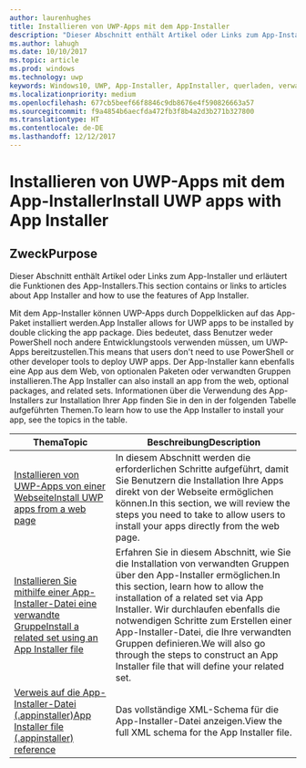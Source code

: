 ```yaml
---
author: laurenhughes
title: Installieren von UWP-Apps mit dem App-Installer
description: "Dieser Abschnitt enthält Artikel oder Links zum App-Installer und erläutert die Funktionen des App-Installers."
ms.author: lahugh
ms.date: 10/10/2017
ms.topic: article
ms.prod: windows
ms.technology: uwp
keywords: Windows10, UWP, App-Installer, AppInstaller, querladen, verwandte Gruppe, optionale Pakete
ms.localizationpriority: medium
ms.openlocfilehash: 677cb5beef66f8846c9db8676e4f590826663a57
ms.sourcegitcommit: f9a4854b6aecfda472fb3f8b4a2d3b271b327800
ms.translationtype: HT
ms.contentlocale: de-DE
ms.lasthandoff: 12/12/2017
---
```

# <a name="install-uwp-apps-with-app-installer"></a><span data-ttu-id="8ee6d-104">Installieren von UWP-Apps mit dem App-Installer</span><span class="sxs-lookup"><span data-stu-id="8ee6d-104">Install UWP apps with App Installer</span></span>

## <a name="purpose"></a><span data-ttu-id="8ee6d-105">Zweck</span><span class="sxs-lookup"><span data-stu-id="8ee6d-105">Purpose</span></span>
<span data-ttu-id="8ee6d-106">Dieser Abschnitt enthält Artikel oder Links zum App-Installer und erläutert die Funktionen des App-Installers.</span><span class="sxs-lookup"><span data-stu-id="8ee6d-106">This section contains or links to articles about App Installer and how to use the features of App Installer.</span></span> 

<span data-ttu-id="8ee6d-107">Mit dem App-Installer können UWP-Apps durch Doppelklicken auf das App-Paket installiert werden.</span><span class="sxs-lookup"><span data-stu-id="8ee6d-107">App Installer allows for UWP apps to be installed by double clicking the app package.</span></span> <span data-ttu-id="8ee6d-108">Dies bedeutet, dass Benutzer weder PowerShell noch andere Entwicklungstools verwenden müssen, um UWP-Apps bereitzustellen.</span><span class="sxs-lookup"><span data-stu-id="8ee6d-108">This means that users don't need to use PowerShell or other developer tools to deploy UWP apps.</span></span> <span data-ttu-id="8ee6d-109">Der App-Installer kann ebenfalls eine App aus dem Web, von optionalen Paketen oder verwandten Gruppen installieren.</span><span class="sxs-lookup"><span data-stu-id="8ee6d-109">The App Installer can also install an app from the web, optional packages, and related sets.</span></span> <span data-ttu-id="8ee6d-110">Informationen über die Verwendung des App-Installers zur Installation Ihrer App finden Sie in den in der folgenden Tabelle aufgeführten Themen.</span><span class="sxs-lookup"><span data-stu-id="8ee6d-110">To learn how to use the App Installer to install your app, see the topics in the table.</span></span>

| <span data-ttu-id="8ee6d-111">Thema</span><span class="sxs-lookup"><span data-stu-id="8ee6d-111">Topic</span></span> | <span data-ttu-id="8ee6d-112">Beschreibung</span><span class="sxs-lookup"><span data-stu-id="8ee6d-112">Description</span></span> |
|-------|-------------|
| [<span data-ttu-id="8ee6d-113">Installieren von UWP-Apps von einer Webseite</span><span class="sxs-lookup"><span data-stu-id="8ee6d-113">Install UWP apps from a web page</span></span>](installing-UWP-apps-web.md) | <span data-ttu-id="8ee6d-114">In diesem Abschnitt werden die erforderlichen Schritte aufgeführt, damit Sie Benutzern die Installation Ihre Apps direkt von der Webseite ermöglichen können.</span><span class="sxs-lookup"><span data-stu-id="8ee6d-114">In this section, we will review the steps you need to take to allow users to install your apps directly from the web page.</span></span> |
| [<span data-ttu-id="8ee6d-115">Installieren Sie mithilfe einer App-Installer-Datei eine verwandte Gruppe</span><span class="sxs-lookup"><span data-stu-id="8ee6d-115">Install a related set using an App Installer file</span></span>](install-related-set.md) | <span data-ttu-id="8ee6d-116">Erfahren Sie in diesem Abschnitt, wie Sie die Installation von verwandten Gruppen über den App-Installer ermöglichen.</span><span class="sxs-lookup"><span data-stu-id="8ee6d-116">In this section, learn how to allow the installation of a related set via App Installer.</span></span> <span data-ttu-id="8ee6d-117">Wir durchlaufen ebenfalls die notwendigen Schritte zum Erstellen einer App-Installer-Datei, die Ihre verwandten Gruppen definieren.</span><span class="sxs-lookup"><span data-stu-id="8ee6d-117">We will also go through the steps to construct an App Installer file that will define your related set.</span></span> |
| [<span data-ttu-id="8ee6d-118">Verweis auf die App-Installer-Datei (.appinstaller)</span><span class="sxs-lookup"><span data-stu-id="8ee6d-118">App Installer file (.appinstaller) reference</span></span>](https://docs.microsoft.com/uwp/schemas/appinstallerschema/app-installer-file) | <span data-ttu-id="8ee6d-119">Das vollständige XML-Schema für die App-Installer-Datei anzeigen.</span><span class="sxs-lookup"><span data-stu-id="8ee6d-119">View the full XML schema for the App Installer file.</span></span> |